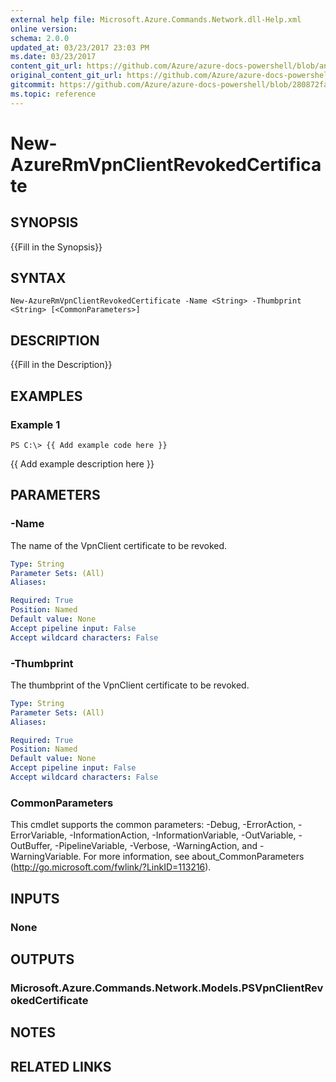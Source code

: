 ```yaml
---
external help file: Microsoft.Azure.Commands.Network.dll-Help.xml
online version:
schema: 2.0.0
updated_at: 03/23/2017 23:03 PM
ms.date: 03/23/2017
content_git_url: https://github.com/Azure/azure-docs-powershell/blob/anne052617/azureps-cmdlets-docs/ResourceManager/AzureRM.Network/v1.0.4.3/New-AzureRmVpnClientRevokedCertificate.md
original_content_git_url: https://github.com/Azure/azure-docs-powershell/blob/anne052617/azureps-cmdlets-docs/ResourceManager/AzureRM.Network/v1.0.4.3/New-AzureRmVpnClientRevokedCertificate.md
gitcommit: https://github.com/Azure/azure-docs-powershell/blob/280872fa529e03be2466fa2252957a2060a9dfe4
ms.topic: reference
---
```


# New-AzureRmVpnClientRevokedCertificate

## SYNOPSIS
{{Fill in the Synopsis}}

## SYNTAX

```
New-AzureRmVpnClientRevokedCertificate -Name <String> -Thumbprint <String> [<CommonParameters>]
```

## DESCRIPTION
{{Fill in the Description}}

## EXAMPLES

### Example 1
```
PS C:\> {{ Add example code here }}
```

{{ Add example description here }}

## PARAMETERS

### -Name
The name of the VpnClient certificate to be revoked.

```yaml
Type: String
Parameter Sets: (All)
Aliases: 

Required: True
Position: Named
Default value: None
Accept pipeline input: False
Accept wildcard characters: False
```

### -Thumbprint
The thumbprint of the VpnClient certificate to be revoked.

```yaml
Type: String
Parameter Sets: (All)
Aliases: 

Required: True
Position: Named
Default value: None
Accept pipeline input: False
Accept wildcard characters: False
```

### CommonParameters
This cmdlet supports the common parameters: -Debug, -ErrorAction, -ErrorVariable, -InformationAction, -InformationVariable, -OutVariable, -OutBuffer, -PipelineVariable, -Verbose, -WarningAction, and -WarningVariable. For more information, see about_CommonParameters (http://go.microsoft.com/fwlink/?LinkID=113216).

## INPUTS

### None

## OUTPUTS

### Microsoft.Azure.Commands.Network.Models.PSVpnClientRevokedCertificate

## NOTES

## RELATED LINKS

